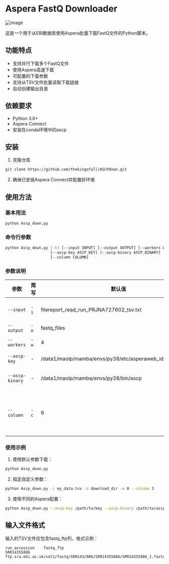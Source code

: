 
# Aspera FastQ Downloader

![image](https://github.com/user-attachments/assets/9c6acc3b-5469-47ca-85d3-1161eeecedc1)

这是一个用于从EBI数据库使用Aspera批量下载FastQ文件的Python脚本。

## 功能特点

- 支持并行下载多个FastQ文件
- 使用Aspera高速下载
- 可配置的下载参数
- 支持从TSV文件批量读取下载链接
- 自动创建输出目录

## 依赖要求

- Python 3.6+
- Aspera Connect
- 安装在conda环境中的ascp

## 安装

1. 克隆仓库
```bash
git clone https://github.com/thekingofall/ASCPdown.git

```



2. 确保已安装Aspera Connect并配置好环境

## 使用方法

### 基本用法

```bash
python Ascp_down.py
```

### 命令行参数

```bash
python Ascp_down.py [-h] [--input INPUT] [--output OUTPUT] [--workers WORKERS]
                    [--ascp-key ASCP_KEY] [--ascp-binary ASCP_BINARY] 
                    [--column COLUMN]
```

### 参数说明

| 参数 | 简写 | 默认值 | 说明 |
|------|------|--------|------|
| `--input` | `-i` | filereport_read_run_PRJNA727602_tsv.txt | 输入的TSV文件路径 |
| `--output` | `-o` | fastq_files | 输出目录 |
| `--workers` | `-w` | 4 | 并行下载的线程数 |
| `--ascp-key` | - | /data1/maolp/mamba/envs/py38/etc/asperaweb_id_dsa.openssh | Aspera密钥路径 |
| `--ascp-binary` | - | /data1/maolp/mamba/envs/py38/bin/ascp | Aspera二进制文件路径 |
| `--column` | `-c` | 6 | TSV文件中fastq_ftp列的索引（从0开始） |

### 使用示例

1. 使用默认参数下载：
```bash
python Ascp_down.py
```

2. 指定自定义参数：
```bash
python Ascp_down.py -i my_data.tsv -o download_dir -w 8 --column 3
```

3. 使用不同的Aspera配置：
```bash
python Ascp_down.py --ascp-key /path/to/key --ascp-binary /path/to/ascp
```

## 输入文件格式

输入的TSV文件应包含fastq_ftp列，格式示例：
```
run_accession    fastq_ftp
SRR14355886      ftp.sra.ebi.ac.uk/vol1/fastq/SRR143/086/SRR14355886/SRR14355886_1.fastq.gz;ftp.sra.ebi.ac.uk/vol1/fastq/SRR143/086/SRR14355886/SRR14355886_2.fastq.gz
```
